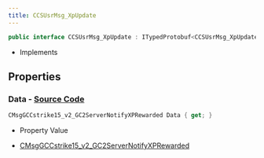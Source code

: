 ```yaml
---
title: CCSUsrMsg_XpUpdate
---
```


```csharp
public interface CCSUsrMsg_XpUpdate : ITypedProtobuf<CCSUsrMsg_XpUpdate>, INativeHandle, INetMessage<CCSUsrMsg_XpUpdate>, IDisposable
```

- Implements

## Properties

### **Data** - [Source Code](https://github.com/swiftly-solution/swiftlys2/blob/main/managed/src/SwiftlyS2.Generated/Protobufs/Interfaces/CCSUsrMsg_XpUpdate.cs#L18)

```csharp
CMsgGCCstrike15_v2_GC2ServerNotifyXPRewarded Data { get; }
```

- Property Value

- [CMsgGCCstrike15_v2_GC2ServerNotifyXPRewarded](/docs/api/shared/protobufdefinitions/cmsggccstrike15_v2_gc2servernotifyxprewarded)

